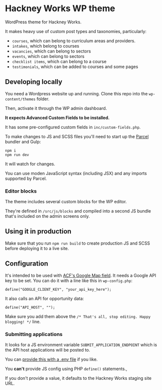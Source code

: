 # Hackney Works WP theme

WordPress theme for Hackney Works.

It makes heavy use of custom post types and taxonomies, particularly:

- `courses`, which can belong to curriculum areas and providers.
- `intakes`, which belong to courses
- `vacancies`, which can belong to sectors
- `events`, which can belong to sectors
- `checklist items`, which can belong to a course
- `testimonials`, which can be added to courses and some pages

## Developing locally

You need a Wordpress website up and running. Clone this repo into the `wp-content/themes` folder.

Then, activate it through the WP admin dashboard.

**It expects Advanced Custom Fields to be installed.**

It has some pre-configured custom fields in `inc/custom-fields.php`.

To make changes to JS and SCSS files you'll need to start up the [Parcel](https://parceljs.org) bundler and Gulp:

```
npm i
npm run dev
```

It will watch for changes.

You can use moden JavaScript syntax (including JSX) and any imports supported by Parcel.

### Editor blocks

The theme includes several custom blocks for the WP editor.

They're defined in `/src/js/blocks` and compiled into a second JS bundle that's included on the admin screens only.

## Using it in production

Make sure that you run `npm run build` to create production JS and SCSS before deploying it to a live site.

## Configuration

It's intended to be used with [ACF's Google Map field](https://www.advancedcustomfields.com/resources/google-map/). It needs a Google API key to be set. You can do it with a line like this in `wp-config.php`:

```
define("GOOGLE_CLIENT_KEY", "your_api_key_here");
```

It also calls an API for opportunity data:

```
define("API_HOST", "");
```

Make sure you add them above the `/* That's all, stop editing. Happy blogging! */` line.

### Submitting applications

It looks for a JS environment variable `SUBMIT_APPLICATION_ENDPOINT` which is the API host applications will be posted to.

You can [provide this with a .env file](https://parceljs.org/env.html) if you like. 

You **can't** provide JS config using PHP `define()` statements.,

If you don't provide a value, it defaults to the Hackney Works staging site URL.
